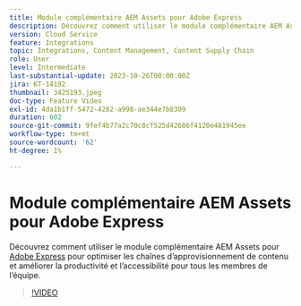 ```yaml
---
title: Module complémentaire AEM Assets pour Adobe Express
description: Découvrez comment utiliser le module complémentaire AEM Assets pour Adobe Express afin d’optimiser les chaînes d’approvisionnement de contenu, en améliorant la productivité et l’accessibilité pour tous les membres de l’équipe.
version: Cloud Service
feature: Integrations
topic: Integrations, Content Management, Content Supply Chain
role: User
level: Intermediate
last-substantial-update: 2023-10-26T00:00:00Z
jira: KT-14192
thumbnail: 3425193.jpeg
doc-type: Feature Video
exl-id: 4da1b1ff-5472-4282-a998-ae344e7b8309
duration: 602
source-git-commit: 9fef4b77a2c70c8cf525d42686f4120e481945ee
workflow-type: tm+mt
source-wordcount: '62'
ht-degree: 1%

---
```


# Module complémentaire AEM Assets pour Adobe Express

Découvrez comment utiliser le module complémentaire AEM Assets pour [Adobe Express](https://www.adobe.com/fr/express/) pour optimiser les chaînes d’approvisionnement de contenu et améliorer la productivité et l’accessibilité pour tous les membres de l’équipe.

>[!VIDEO](https://video.tv.adobe.com/v/3425193/?learn=on)

